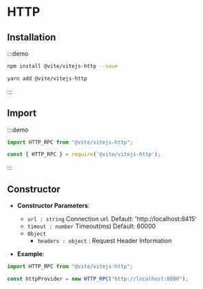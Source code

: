 # HTTP

## Installation

:::demo
```bash tab:npm
npm install @vite/vitejs-http --save
```

```bash tab:yarn
yarn add @vite/vitejs-http
```
:::

## Import

:::demo
```javascript tab:ES6
import HTTP_RPC from "@vite/vitejs-http";
```

```javascript tab:require
const { HTTP_RPC } = require('@vite/vitejs-http');
```
:::

## Constructor

- **Constructor Parameters**: 
    * `url : string` Connection url. Default: 'http://localhost:8415'
    * `timout : number` Timeout(ms) Default: 60000
    * `Object` 
        - `headers : object` : Request Header Information

- **Example**:
```javascript
import HTTP_RPC from "@vite/vitejs-http";

const httpProvider = new HTTP_RPC("http://localhost:8080");
```
